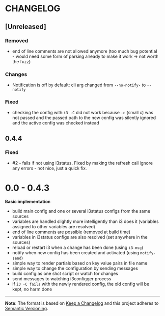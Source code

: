 # CHANGELOG

## [Unreleased]

### Removed

- end of line comments are not allowed anymore (too much bug potential - would need some form of parsing already to make it work -> not worth the fuzz)

### Changes

- Notification is off by default: cli arg changed from `--no-notify-` to `--notify`

### Fixed

- checking the config with `i3 -C` did not work because `-c` (small c) was not passed and the passed path to the new config was silently ignored and the active config was checked instead

## 0.4.4

### Fixed

- #2 - fails if not using i3status. Fixed by making the refresh call ignore any errors - not nice, just a quick fix.

# 0.0 - 0.4.3

**Basic implementation**

* build main config and one or several i3status configs from the same sources
* variables are handled slightly more intelligently than i3 does it (variables assigned to other variables are resolved)
* end of line comments are possible (removed at build time)
* variables in i3status configs are also resolved (set anywhere in the sources)
* reload or restart i3 when a change has been done (using `i3-msg`)
* notify when new config has been created and activated (using `notify-send`)
* simple way to render partials based on key value pairs in file name
* simple way to change the configuration by sending messages
* build config as one shot script or watch for changes
* send messages to watching i3configger process
* if `i3 -C fails` with the newly rendered config, the old config will be kept, no harm done

---

**Note:** The format is based on [Keep a Changelog](http://keepachangelog.com/) and this project adheres to [Semantic Versioning](http://semver.org/).
